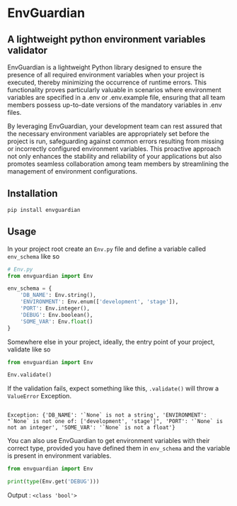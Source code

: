 # EnvGuardian

A lightweight python environment variables validator
----

EnvGuardian is a lightweight Python library designed to ensure the presence of all required environment variables when
your project is executed, thereby minimizing the occurrence of runtime errors. This functionality proves particularly
valuable in scenarios where environment variables are specified in a .env or .env.example file, ensuring that all team
members possess up-to-date versions of the mandatory variables in .env files.

By leveraging EnvGuardian, your development team can rest assured that the necessary environment variables are
appropriately set before the project is run, safeguarding against common errors resulting from missing or incorrectly
configured environment variables. This proactive approach not only enhances the stability and reliability of your
applications but also promotes seamless collaboration among team members by streamlining the management of environment
configurations.

## Installation

`pip install envguardian`

## Usage

In your project root create an `Env.py` file and define a variable called `env_schema` like so

```py
# Env.py
from envguardian import Env

env_schema = {
    'DB_NAME': Env.string(),
    'ENVIRONMENT': Env.enum(['development', 'stage']),
    'PORT': Env.integer(),
    'DEBUG': Env.boolean(),
    'SOME_VAR': Env.float()
}
```

Somewhere else in your project, ideally, the entry point of your project, validate like so

```py
from envguardian import Env

Env.validate()
```

If the validation fails, expect something like this, `.validate()` will throw a `ValueError` Exception.

```shell

Exception: {'DB_NAME': '`None` is not a string', 'ENVIRONMENT': "`None` is not one of: ['development', 'stage']", 'PORT': '`None` is not an integer', 'SOME_VAR': '`None` is not a float'}

```

You can also use EnvGuardian to get environment variables with their correct type, provided you have defined them
in `env_schema` and the variable is present in environment variables.

```python
from envguardian import Env

print(type(Env.get('DEBUG')))

```

Output : `<class 'bool'>`
